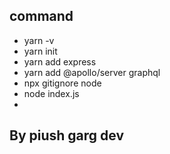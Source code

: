 ## command 
- yarn -v
- yarn init 
- yarn add express 
- yarn add @apollo/server graphql
- npx gitignore node 
- node index.js 
- 

## By piush garg dev 
